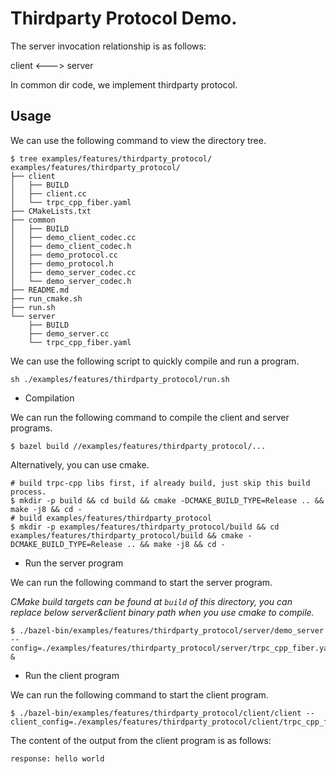 # Thirdparty Protocol Demo.

The server invocation relationship is as follows:

client <---> server

In common dir code, we implement thirdparty protocol.

## Usage

We can use the following command to view the directory tree.
```shell
$ tree examples/features/thirdparty_protocol/
examples/features/thirdparty_protocol/
├── client
│   ├── BUILD
│   ├── client.cc
│   └── trpc_cpp_fiber.yaml
├── CMakeLists.txt
├── common
│   ├── BUILD
│   ├── demo_client_codec.cc
│   ├── demo_client_codec.h
│   ├── demo_protocol.cc
│   ├── demo_protocol.h
│   ├── demo_server_codec.cc
│   └── demo_server_codec.h
├── README.md
├── run_cmake.sh
├── run.sh
└── server
    ├── BUILD
    ├── demo_server.cc
    └── trpc_cpp_fiber.yaml
```

We can use the following script to quickly compile and run a program.
```shell
sh ./examples/features/thirdparty_protocol/run.sh
```

* Compilation

We can run the following command to compile the client and server programs.

```shell
$ bazel build //examples/features/thirdparty_protocol/...
```

Alternatively, you can use cmake.
```shell
# build trpc-cpp libs first, if already build, just skip this build process.
$ mkdir -p build && cd build && cmake -DCMAKE_BUILD_TYPE=Release .. && make -j8 && cd -
# build examples/features/thirdparty_protocol
$ mkdir -p examples/features/thirdparty_protocol/build && cd examples/features/thirdparty_protocol/build && cmake -DCMAKE_BUILD_TYPE=Release .. && make -j8 && cd -
```

* Run the server program

We can run the following command to start the server program.

*CMake build targets can be found at `build` of this directory, you can replace below server&client binary path when you use cmake to compile.*

```shell
$ ./bazel-bin/examples/features/thirdparty_protocol/server/demo_server --config=./examples/features/thirdparty_protocol/server/trpc_cpp_fiber.yaml &
```

* Run the client program

We can run the following command to start the client program.

```shell
$ ./bazel-bin/examples/features/thirdparty_protocol/client/client --client_config=./examples/features/thirdparty_protocol/client/trpc_cpp_fiber.yaml 
```

The content of the output from the client program is as follows:
``` text
response: hello world
```